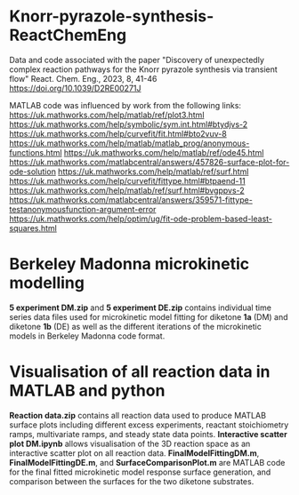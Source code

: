 # Knorr-pyrazole-synthesis-ReactChemEng
Data and code associated with the paper "Discovery of unexpectedly complex reaction pathways for the Knorr pyrazole synthesis via transient flow"
React. Chem. Eng., 2023, 8, 41-46
https://doi.org/10.1039/D2RE00271J

MATLAB code was influenced by work from the following links:
https://uk.mathworks.com/help/matlab/ref/plot3.html
https://uk.mathworks.com/help/symbolic/sym.int.html#btydjvs-2
https://uk.mathworks.com/help/curvefit/fit.html#bto2vuv-8
https://uk.mathworks.com/help/matlab/matlab_prog/anonymous-functions.html
https://uk.mathworks.com/help/matlab/ref/ode45.html
https://uk.mathworks.com/matlabcentral/answers/457826-surface-plot-for-ode-solution
https://uk.mathworks.com/help/matlab/ref/surf.html
https://uk.mathworks.com/help/curvefit/fittype.html#btpaend-11
https://uk.mathworks.com/help/matlab/ref/surf.html#bvgppvs-2
https://uk.mathworks.com/matlabcentral/answers/359571-fittype-testanonymousfunction-argument-error
https://uk.mathworks.com/help/optim/ug/fit-ode-problem-based-least-squares.html


# Berkeley Madonna microkinetic modelling
**5 experiment DM.zip** and **5 experiment DE.zip** contains individual time series data files used for microkinetic model fitting for diketone **1a** (DM) and diketone **1b** (DE) as well as the different iterations of the microkinetic models in Berkeley Madonna code format.

# Visualisation of all reaction data in MATLAB and python
**Reaction data.zip** contains all reaction data used to produce MATLAB surface plots including different excess experiments, reactant stoichiometry ramps, multivariate ramps, and steady state data points.
**Interactive scatter plot DM.ipynb** allows visualisation of the 3D reaction space as an interactive scatter plot on all reaction data.
**FinalModelFittingDM.m**, **FinalModelFittingDE.m**, and **SurfaceComparisonPlot.m** are MATLAB code for the final fitted microkinetic model response surface generation, and comparison between the surfaces for the two diketone substrates.
